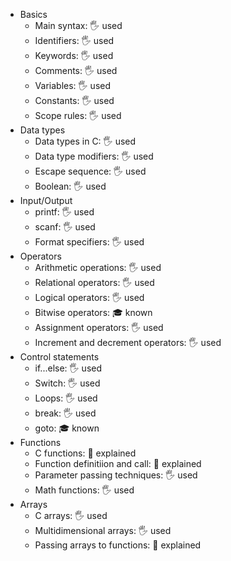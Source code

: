 - Basics
  - Main syntax: 🖐️ used
  - Identifiers: 🖐️ used
  - Keywords: 🖐️ used
  - Comments: 🖐️ used
  - Variables: 🖐️ used
  - Constants: 🖐️ used
  - Scope rules: 🖐️ used
- Data types
  - Data types in C: 🖐️ used
  - Data type modifiers: 🖐️ used
  - Escape sequence: 🖐️ used
  - Boolean: 🖐️ used
- Input/Output
  - printf: 🖐️ used
  - scanf: 🖐️ used
  - Format specifiers: 🖐️ used
- Operators
  - Arithmetic operations: 🖐️ used
  - Relational operators: 🖐️ used
  - Logical operators: 🖐️ used
  - Bitwise operators: 🎓 known
  - Assignment operators: 🖐️ used
  - Increment and decrement operators: 🖐️ used
- Control statements
  - if...else: 🖐️ used
  - Switch: 🖐️ used
  - Loops: 🖐️ used
  - break: 🖐️ used
  - goto: 🎓 known
- Functions
  - C functions: 🙋 explained
  - Function definitiion and call: 🙋 explained
  - Parameter passing techniques: 🖐️ used
  - Math functions: 🖐️ used
- Arrays
  - C arrays: 🖐️ used
  - Multidimensional arrays: 🖐️ used
  - Passing arrays to functions: 🙋 explained
